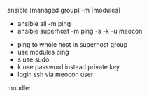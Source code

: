 
ansible [managed group] -m [modules]
* ansible all -m ping 
* ansible superhost -m ping -s -k -u meocon
- ping to whole host in superhost group
- use modules ping
- s use sudo
- k use password instead private key
- login ssh via meocon user


moudle: 



